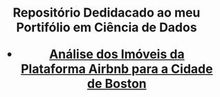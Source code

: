 <h1 align="center">Repositório Dedidacado ao meu Portifólio em Ciência de Dados
<br>

- [Análise dos Imóveis da Plataforma Airbnb para a Cidade de Boston](https://github.com/filiphe-ds/data-science/tree/main/An%C3%A1lise%20Airbnb)
